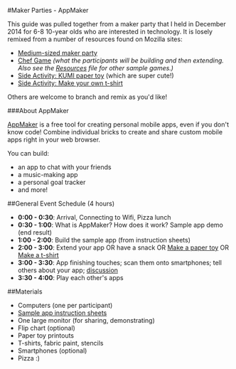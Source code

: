 #Maker Parties - AppMaker

This guide was pulled together from a maker party that I held in December 2014 for 6-8 10-year olds who are interested in technology. It is losely remixed from a number of resources found on Mozilla sites:

* [Medium-sized maker party](https://michelle.makes.org/thimble/LTE1Nzc2NDgxMjg=/how-to-host-a-maker-party-medium)
* [Chef Game](https://mcbeckster.makes.org/thimble/NTc4NjgzMTM2/chef-adventure-game) _(what the participants will be building and then extending. Also see the [Resources](https://github.com/lpaglione/AppMakerParty/blob/master/Resources.md) file for other sample games.)_
* [Side Activity: KUMI paper toy](https://party.webmaker.org/party-resources/KUMI-Papertoy-blue.pdf) (which are super cute!)
* [Side Activity: Make your own t-shirt](https://tbx.makes.org/thimble/stencil-a-tshirt)

Others are welcome to branch and remix as you'd like!

###About AppMaker

[AppMaker](https://apps.webmaker.org/en-US/designer0) is a free tool for creating personal mobile apps, even if you don't know code! Combine individual bricks to create and share custom mobile apps right in your web browser.

You can build:

* an app to chat with your friends
* a music-making app
* a personal goal tracker
* and more!

##General Event Schedule (4 hours)

* **0:00 - 0:30**: Arrival, Connecting to Wifi, Pizza lunch
* **0:30 - 1:00**: What is AppMaker? How does it work? Sample app demo (end result)
* **1:00 - 2:00**: Build the sample app (from instruction sheets)
* **2:00 - 3:00**: Extend your app OR have a snack OR [Make a paper toy](https://party.webmaker.org/party-resources/KUMI-Papertoy-blue.pdf) OR [Make a t-shirt](https://tbx.makes.org/thimble/stencil-a-tshirt)
* **3:00 - 3:30**: App finishing touches; scan them onto smartphones; tell others about your app; [discussion](https://github.com/lpaglione/AppMakerParty/blob/master/Discussion.md)
* **3:30 - 4:00**: Play each other's apps

##Materials

* Computers (one per participant)
* [Sample app instruction sheets](http://bit.ly/1A1TAky)
* One large monitor (for sharing, demonstrating)
* Flip chart (optional)
* Paper toy printouts
* T-shirts, fabric paint, stencils
* Smartphones (optional)
* Pizza :)